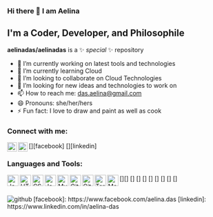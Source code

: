 ### Hi there 👋 I am Aelina

## I'm a Coder, Developer, and Philosophile
**aelinadas/aelinadas** is a ✨ _special_ ✨ repository

- 🔭 I’m currently working on latest tools and technologies
- 🌱 I’m currently learning Cloud
- 👯 I’m looking to collaborate on Cloud Technologies
- 🤔 I’m looking for new ideas and technologies to work on
- 📫 How to reach me: das.aelina@gmail.com
- 😄 Pronouns: she/her/hers
- ⚡ Fun fact: I love to draw and paint as well as cook 

### Connect with me:

[<img align="left" alt="img | Facebook" width="22px" src="/git/aelinadas/images/facebook.svg" />][facebook]
[<img align="left" alt="img | LinkedIn" width="22px" src="/git/aelinadas/images/linkedin.svg" />][linkedin]
<br />

### Languages and Tools:
[<img align="left" alt="Java" width="26px" src="/git/aelinadas/images/java.png" />][]
[<img align="left" alt="HTML5" width="26px" src="/git/aelinadas/images/html.png" />]
[<img align="left" alt="CSS3" width="26px" src="/git/aelinadas/images/css.png" />]
[<img align="left" alt="JavaScript" width="26px" src="/git/aelinadas/images/javascript.png" />]
[<img align="left" alt="MySQL" width="26px" src="/git/aelinadas/images/mysql.png" />]
[<img align="left" alt="Git" width="26px" src="/git/aelinadas/images/git.png" />]
[<img align="left" alt="GitHub" width="26px" src="/git/aelinadas/images/github.png" />]
[<img align="left" alt="Terminal" width="26px" src="/git/aelinadas/images/terminal.png" />]
[<img align="left" alt="Maven" width="26px" src="/git/aelinadas/images/maven.png" />]
<br />
<br />

<img align="left" alt="github" src="https://github-readme-stats.vercel.app/api?username=codeSTACKr&show_icons=true&hide_border=true" />
[facebook]: https://www.facebook.com/aelina.das
[linkedin]: https://www.linkedin.com/in/aelina-das